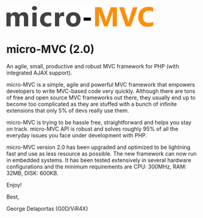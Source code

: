 ![alt tag](https://github.com/g0d/micro-MVC/blob/master/site/pix/micro_mvc.png)

# micro-MVC (2.0)
An agile, small, productive and robust MVC framework for PHP (with integrated AJAX support).

micro-MVC is a simple, agile and powerful MVC framework that empowers developers to write 
MVC-based code very quickly. Although there are tons of free and open source MVC frameworks out there, they 
usually end up to become too complicated as they are stuffed with a bunch of infinite extensions that only 
5% of devs really use them.

micro-MVC is trying to be hassle free, straightforward and helps you stay on track. micro-MVC API is robust 
and solves roughly 95% of all the everyday issues you face under development with PHP.

micro-MVC version 2.0 has been upgraded and optimized to be lightning fast and use as less resource as possible.
The new framework can now run in embedded systems. It has been tested extensively in several hardware configurations 
and the minimum requirements are CPU: 300MHz, RAM: 32MB, DISK: 600KB.

Enjoy!

Best,

George Delaportas (G0D/ViR4X)
